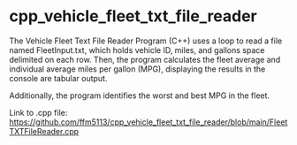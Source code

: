 # cpp_vehicle_fleet_txt_file_reader
The Vehicle Fleet Text File Reader Program (C++) uses a loop to read a file named FleetInput.txt, which holds vehicle ID, miles, and gallons space delimited on each row. Then, the program calculates the fleet average and individual average miles per gallon (MPG), displaying the results in the console are tabular output. 

Additionally, the program identifies the worst and best MPG in the fleet.

Link to .cpp file: https://github.com/ffm5113/cpp_vehicle_fleet_txt_file_reader/blob/main/FleetTXTFileReader.cpp
